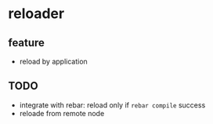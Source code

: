 # reloader

## feature
- reload by application

## TODO
- integrate with rebar: reload only if `rebar compile` success
- reloade from remote node
